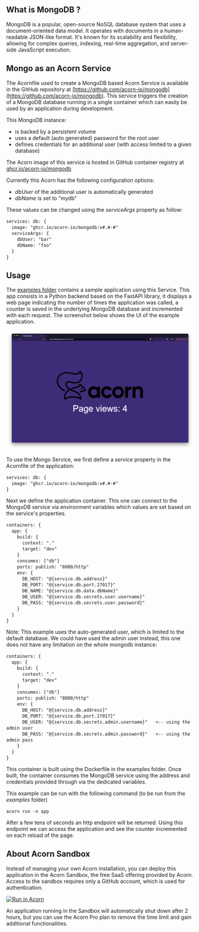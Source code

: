 ## What is MongoDB ?

MongoDB is a popular, open-source NoSQL database system that uses a document-oriented data model. It operates with documents in a human-readable JSON-like format. It's known for its scalability and flexibility, allowing for complex queries, indexing, real-time aggregation, and server-side JavaScript execution.

## Mongo as an Acorn Service

The Acornfile used to create a MongoDB based Acorn Service is available in the GitHub repository at [https://github.com/acorn-io/mongodb](https://github.com/acorn-io/mongodb). This service triggers the creation of a MongoDB database running in a single container which can easily be used by an application during development.

This MongoDB instance:
- is backed by a persistent volume
- uses a default (auto generated) password for the root user
- defines credentials for an additional user (with access limited to a given database)

The Acorn image of this service is hosted in GitHub container registry at [ghcr.io/acorn-io/mongodb](ghcr.io/acorn-io/mongodb)

Currently this Acorn has the following configuration options:
- *dbUser* of the additional user is automatically generated
- *dbName* is set to "mydb"

These values can be changed using the *serviceArgs* property as follow:

```
services: db: {
  image: "ghcr.io/acorn-io/mongodb:v#.#-#"
  serviceArgs: {
    dbUser: "bar"
    dbName: "foo"
  }
}
```

## Usage

The [examples folder](https://github.com/acorn-io/mongodb/tree/main/examples) contains a sample application using this Service. This app consists in a Python backend based on the FastAPI library, it displays a web page indicating the number of times the application was called, a counter is saved in the underlying MongoDB database and incremented with each request. The screenshot below shows the UI of the example application. 

![UI](./examples/images/ui.png)

To use the Mongo Service, we first define a *service* property in the Acornfile of the application:

```
services: db: {
  image: "ghcr.io/acorn-io/mongodb:v#.#-#"
}
```

Next we define the application container. This one can connect to the MongoDB service via environment variables which values are set based on the service's properties.

```
containers: {
  app: {
    build: {
      context: "."
      target: "dev"
    }
    consumes: ["db"]
    ports: publish: "8000/http"
    env: {
      DB_HOST: "@{service.db.address}"
      DB_PORT: "@{service.db.port.27017}"
      DB_NAME: "@{service.db.data.dbName}"
      DB_USER: "@{service.db.secrets.user.username}"
      DB_PASS: "@{service.db.secrets.user.password}"
    }
  }
}
```

Note: This example uses the auto-generated user, which is limited to the default database. We could have used the admin user instead, this one does not have any limitation on the whole mongodb instance:

```
containers: {
  app: {
    build: {
      context: "."
      target: "dev"
    }
    consumes: ["db"]
    ports: publish: "8000/http"
    env: {
      DB_HOST: "@{service.db.address}"
      DB_PORT: "@{service.db.port.27017}"
      DB_USER: "@{service.db.secrets.admin.username}"   <-- using the admin user
      DB_PASS: "@{service.db.secrets.admin.password}"   <-- using the admin pass
    }
  }
}
```

This container is built using the Dockerfile in the examples folder. Once built, the container consumes the MongoDB service using the address and credentials provided through via the dedicated variables.

This example can be run with the following command (to be run from the *examples* folder)

```
acorn run -n app
```

After a few tens of seconds an http endpoint will be returned. Using this endpoint we can access the application and see the counter incremented on each reload of the page.

## About Acorn Sandbox

Instead of managing your own Acorn installation, you can deploy this application in the Acorn Sandbox, the free SaaS offering provided by Acorn. Access to the sandbox requires only a GitHub account, which is used for authentication.

[![Run in Acorn](https://acorn.io/v1-ui/run/badge?image=ghcr.io+acorn-io+mongodb+examples:v%23.%23-%23)](https://acorn.io/run/ghcr.io/acorn-io/mongodb/examples:v%23.%23-%23)

An application running in the Sandbox will automatically shut down after 2 hours, but you can use the Acorn Pro plan to remove the time limit and gain additional functionalities.